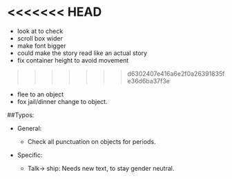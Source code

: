 <<<<<<< HEAD
=======


* look at to check
* scroll box wider
* make font bigger
* could make the story read like an actual story
* fix container height to avoid movement

>>>>>>> d6302407e416a6e2f0a26391835fe36d6ba37f3e
* flee to an object
* fox jail/dinner change to object.




##Typos:
* General:
  * Check all punctuation on objects for periods.

* Specific:
  * Talk-> ship: Needs new text, to stay gender neutral.
